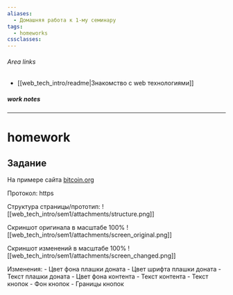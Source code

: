 ```yaml
---
aliases:
  - Домашняя работа к 1-му семинару
tags:
  - homeworks
cssclasses:
---
```

###### Area links
- [[web_tech_intro/readme|Знакомство с web технологиями]]
##### work notes

_______________________________
# homework

## Задание

На примере сайта [bitcoin.org](https://bitcoin.org/en/)

Протокол: https

Структура страницы/прототип:
![[web_tech_intro/sem1/attachments/structure.png]]

Скриншот оригинала в масштабе 100%
![[web_tech_intro/sem1/attachments/screen_original.png]]

Скриншот изменений в масштабе 100%
![[web_tech_intro/sem1/attachments/screen_changed.png]]

Изменения:
	- Цвет фона плашки доната
	- Цвет шрифта плашки доната
	- Текст плашки доната
	- Цвет фона контента
	- Текст контента
	- Текст кнопок
	- Фон кнопок
	- Границы кнопок